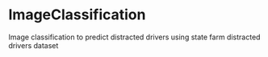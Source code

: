 # ImageClassification
Image classification to predict distracted drivers using state farm distracted drivers dataset
